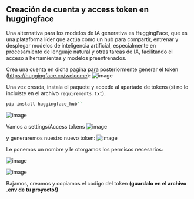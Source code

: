 ## Creación de cuenta y access token en huggingface

Una alternativa para los modelos de IA generativa es HuggingFace, que es una plataforma líder que actúa como un hub para compartir, entrenar y desplegar modelos de inteligencia artificial, especialmente en procesamiento de lenguaje natural y otras tareas de IA, facilitando el acceso a herramientas y modelos preentrenados.

Crea una cuenta en dicha pagina para posteriormente generar el token (https://huggingface.co/welcome):
![image](https://github.com/user-attachments/assets/39e90049-eed2-4499-9924-4d9082c7a623)

Una vez creada, instala el paquete y accede al apartado de tokens (si no lo incluiste en el archivo ``requirements.txt``).
```bash
pip install huggingface_hub`` 
```
![image](https://github.com/user-attachments/assets/e1a233bb-88d1-40fc-a08e-ce3d9023d4ad)


Vamos a settings/Access tokens
![image](https://github.com/user-attachments/assets/c4725a9b-002d-45f2-b331-0bed7c771bad)


y generaremos nuestro nuevo token:
![image](https://github.com/user-attachments/assets/071ab31d-4c0b-4074-8e99-b20065ed92b0)


Le ponemos un nombre y le otorgamos los permisos necesarios: 

![image](https://github.com/user-attachments/assets/c619f6c5-f21e-4c63-8e82-bc12a114c491)


![image](https://github.com/user-attachments/assets/5c6dec90-7189-472a-b470-d681523a9c64)

Bajamos, creamos y copiamos el codigo del token **(guardalo en el archivo .env de tu proyecto!)**
